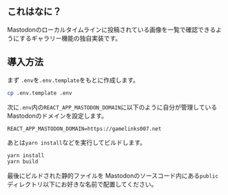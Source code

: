 ## これはなに？

Mastodonのローカルタイムラインに投稿されている画像を一覧で確認できるようにするギャラリー機能の独自実装です。

## 導入方法

まず `.env`を`.env.template`をもとに作成します。

```bash
cp .env.template .env
```

次に`.env`内の`REACT_APP_MASTODON_DOMAIN`に以下のように自分が管理しているMastodonのドメインを設定します。

```
REACT_APP_MASTODON_DOMAIN=https://gamelinks007.net

```

あとは`yarn install`などを実行してビルドします。

```bash
yarn install
yarn build
```

最後にビルドされた静的ファイルを Mastodonのソースコード内にある`public`ディレクトリ以下にお好きな名前で配置してください。

